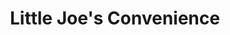 ---
title: "Little Joe's Convenience"
url: /arlington/little-joes-convenience/
shop: convenience
---
